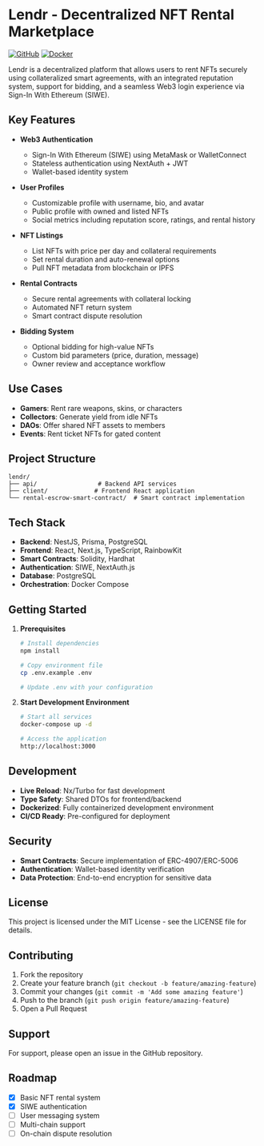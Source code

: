 # Lendr - Decentralized NFT Rental Marketplace

[![GitHub](https://img.shields.io/github/license/CS-Martin/lendr)](LICENSE)
[![Docker](https://img.shields.io/docker/pulls/csmartin/lendr)](https://hub.docker.com/r/csmartin/lendr)

Lendr is a decentralized platform that allows users to rent NFTs securely using collateralized smart agreements, with an integrated reputation system, support for bidding, and a seamless Web3 login experience via Sign-In With Ethereum (SIWE).

## Key Features

- **Web3 Authentication**
  - Sign-In With Ethereum (SIWE) using MetaMask or WalletConnect
  - Stateless authentication using NextAuth + JWT
  - Wallet-based identity system

- **User Profiles**
  - Customizable profile with username, bio, and avatar
  - Public profile with owned and listed NFTs
  - Social metrics including reputation score, ratings, and rental history

- **NFT Listings**
  - List NFTs with price per day and collateral requirements
  - Set rental duration and auto-renewal options
  - Pull NFT metadata from blockchain or IPFS

- **Rental Contracts**
  - Secure rental agreements with collateral locking
  - Automated NFT return system
  - Smart contract dispute resolution

- **Bidding System**
  - Optional bidding for high-value NFTs
  - Custom bid parameters (price, duration, message)
  - Owner review and acceptance workflow

## Use Cases

- **Gamers**: Rent rare weapons, skins, or characters
- **Collectors**: Generate yield from idle NFTs
- **DAOs**: Offer shared NFT assets to members
- **Events**: Rent ticket NFTs for gated content

## Project Structure

```
lendr/
├── api/                 # Backend API services
├── client/             # Frontend React application
└── rental-escrow-smart-contract/  # Smart contract implementation
```

## Tech Stack

- **Backend**: NestJS, Prisma, PostgreSQL
- **Frontend**: React, Next.js, TypeScript, RainbowKit
- **Smart Contracts**: Solidity, Hardhat
- **Authentication**: SIWE, NextAuth.js
- **Database**: PostgreSQL
- **Orchestration**: Docker Compose

## Getting Started

1. **Prerequisites**
   ```bash
   # Install dependencies
   npm install
   
   # Copy environment file
   cp .env.example .env
   
   # Update .env with your configuration
   ```

2. **Start Development Environment**
   ```bash
   # Start all services
   docker-compose up -d
   
   # Access the application
   http://localhost:3000
   ```

## Development

- **Live Reload**: Nx/Turbo for fast development
- **Type Safety**: Shared DTOs for frontend/backend
- **Dockerized**: Fully containerized development environment
- **CI/CD Ready**: Pre-configured for deployment

## Security

- **Smart Contracts**: Secure implementation of ERC-4907/ERC-5006
- **Authentication**: Wallet-based identity verification
- **Data Protection**: End-to-end encryption for sensitive data

## License

This project is licensed under the MIT License - see the LICENSE file for details.

## Contributing

1. Fork the repository
2. Create your feature branch (`git checkout -b feature/amazing-feature`)
3. Commit your changes (`git commit -m 'Add some amazing feature'`)
4. Push to the branch (`git push origin feature/amazing-feature`)
5. Open a Pull Request

## Support

For support, please open an issue in the GitHub repository.

## Roadmap

- [x] Basic NFT rental system
- [x] SIWE authentication
- [ ] User messaging system
- [ ] Multi-chain support
- [ ] On-chain dispute resolution
